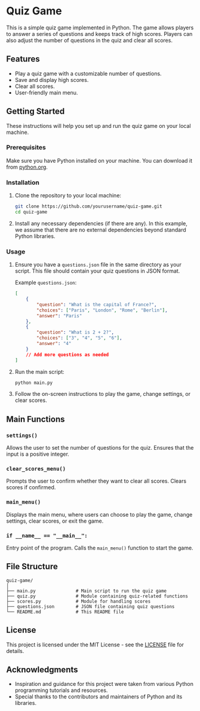 # Quiz Game

This is a simple quiz game implemented in Python. The game allows players to answer a series of questions and keeps track of high scores. 
Players can also adjust the number of questions in the quiz and clear all scores.

## Features

- Play a quiz game with a customizable number of questions.
- Save and display high scores.
- Clear all scores.
- User-friendly main menu.

## Getting Started

These instructions will help you set up and run the quiz game on your local machine.

### Prerequisites

Make sure you have Python installed on your machine. You can download it from [python.org](https://www.python.org/downloads/).

### Installation

1. Clone the repository to your local machine:

   ```bash
   git clone https://github.com/yourusername/quiz-game.git
   cd quiz-game
   ```

2. Install any necessary dependencies (if there are any). In this example, we assume that there are no external dependencies beyond standard Python libraries.

### Usage

1. Ensure you have a `questions.json` file in the same directory as your script. This file should contain your quiz questions in JSON format.

   Example `questions.json`:

   ```json
   [
       {
           "question": "What is the capital of France?",
           "choices": ["Paris", "London", "Rome", "Berlin"],
           "answer": "Paris"
       },
       {
           "question": "What is 2 + 2?",
           "choices": ["3", "4", "5", "6"],
           "answer": "4"
       }
       // Add more questions as needed
   ]
   ```

2. Run the main script:

   ```bash
   python main.py
   ```

3. Follow the on-screen instructions to play the game, change settings, or clear scores.

## Main Functions

### `settings()`

Allows the user to set the number of questions for the quiz. Ensures that the input is a positive integer.

### `clear_scores_menu()`

Prompts the user to confirm whether they want to clear all scores. Clears scores if confirmed.

### `main_menu()`

Displays the main menu, where users can choose to play the game, change settings, clear scores, or exit the game.

### `if __name__ == "__main__":`

Entry point of the program. Calls the `main_menu()` function to start the game.

## File Structure

```
quiz-game/
│
├── main.py               # Main script to run the quiz game
├── quiz.py               # Module containing quiz-related functions
├── scores.py             # Module for handling scores
├── questions.json        # JSON file containing quiz questions
└── README.md             # This README file
```

## License

This project is licensed under the MIT License - see the [LICENSE](LICENSE) file for details.

## Acknowledgments

- Inspiration and guidance for this project were taken from various Python programming tutorials and resources.
- Special thanks to the contributors and maintainers of Python and its libraries.


